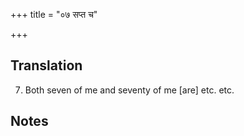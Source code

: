 +++
title = "०७ सप्त च"

+++
## Translation
7. Both seven of me and seventy of me \[are\] etc. etc.

## Notes

